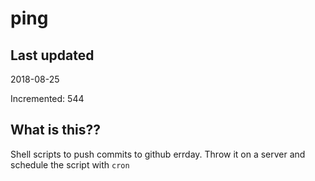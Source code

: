 # ping

## Last updated
2018-08-25

Incremented: 544

## What is this??
Shell scripts to push commits to github errday. Throw it on a server and schedule the script with `cron`
